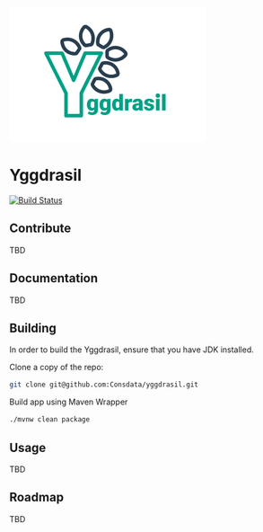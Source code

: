 ![yggdrasil](docs/yggdrasil.png "Yggdrasil")

# Yggdrasil

[![Build Status](https://travis-ci.org/Consdata/yggdrasil.svg?branch=master)](https://travis-ci.org/Consdata/yggdrasil)

## Contribute

TBD

## Documentation

TBD

## Building

In order to build the Yggdrasil, ensure that you have JDK installed.

Clone a copy of the repo:

```bash
git clone git@github.com:Consdata/yggdrasil.git
```

Build app using Maven Wrapper

```bash
./mvnw clean package
```

## Usage

TBD

## Roadmap

TBD
